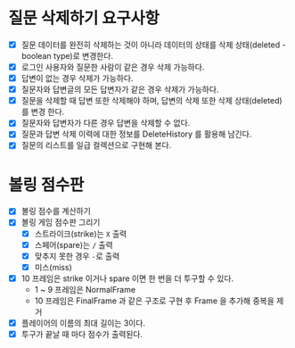 # 질문 삭제하기 요구사항 

- [x] 질문 데이터를 완전히 삭제하는 것이 아니라 데이터의 상태를 삭제 상태(deleted - boolean type)로 변경한다.
- [x] 로그인 사용자와 질문한 사람이 같은 경우 삭제 가능하다.
- [x] 답변이 없는 경우 삭제가 가능하다.
- [x] 질문자와 답변글의 모든 답변자가 같은 경우 삭제가 가능하다.
- [x] 질문을 삭제할 때 답변 또한 삭제해야 하며, 답변의 삭제 또한 삭제 상태(deleted)를 변경
한다.
- [x] 질문자와 답변자가 다른 경우 답변을 삭제할 수 없다.
- [x] 질문과 답변 삭제 이력에 대한 정보를 DeleteHistory 를 활용해 남긴다.
- [x] 질문의 리스트를 일급 컬렉션으로 구현해 본다.

# 볼링 점수판
- [x] 볼링 점수를 계산하기
- [x] 볼링 게임 점수판 그리기
  - [x] 스트라이크(strike)는 `X` 출력
  - [x] 스페어(spare)는 `/` 출력
  - [x] 맞추지 못한 경우 `-`로 출력
  - [x] 미스(miss)
- [x] 10 프레임은 strike 이거나 spare 이면 한 번을 더 투구할 수  있다. 
  - 1 ~ 9 프레임은 NormalFrame
  - 10 프레임은 FinalFrame 과 같은 구조로 구현 후 Frame 을 추가해 중복을 제거
- [x] 플레이어의 이름의 최대 길이는 3이다.
- [x] 투구가 끝날 때 마다 점수가 출력된다.
